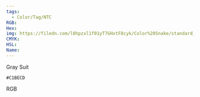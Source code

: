```yaml
---
tags:
  - Color/Tag/NTC
RGB:
Hex:
img: https://filedn.com/l0hpzxl1f01yT7GHxtF8cyk/Color%20Snake/standard_csv_to_svg//C1BECD.svg
CMYK:
HSL:
Name:
---
```

Gray Suit
```palette
#C1BECD
```
RGB
